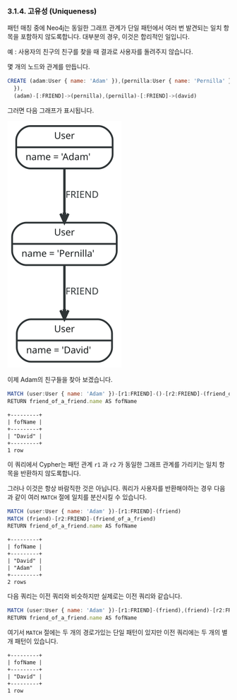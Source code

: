 ### 3.1.4. 고유성 (Uniqueness)

패턴 매칭 중에 Neo4j는 동일한 그래프 관계가 단일 패턴에서 여러 번 발견되는 일치 항목을 포함하지 않도록합니다. 대부분의 경우, 이것은 합리적인 일입니다.

예 : 사용자의 친구의 친구를 찾을 때 결과로 사용자를 돌려주지 않습니다.

몇 개의 노드와 관계를 만듭니다.

```Javascript
CREATE (adam:User { name: 'Adam' }),(pernilla:User { name: 'Pernilla' }),(david:User { name: 'David'
  }),
  (adam)-[:FRIEND]->(pernilla),(pernilla)-[:FRIEND]->(david)
```

그러면 다음 그래프가 표시됩니다.

![](./img/cypherdoc--13303421.svg)

이제 Adam의 친구들을 찾아 보겠습니다.

```Javascript
MATCH (user:User { name: 'Adam' })-[r1:FRIEND]-()-[r2:FRIEND]-(friend_of_a_friend)
RETURN friend_of_a_friend.name AS fofName
```

```
+---------+
| fofName |
+---------+
| "David" |
+---------+
1 row
```

이 쿼리에서 Cypher는 패턴 관계 `r1` 과 `r2` 가 동일한 그래프 관계를 가리키는 일치 항목을 반환하지 않도록합니다.

그러나 이것은 항상 바람직한 것은 아닙니다. 쿼리가 사용자를 반환해야하는 경우 다음과 같이 여러 `MATCH` 절에 일치를 분산시킬 수 있습니다.

```Javascript
MATCH (user:User { name: 'Adam' })-[r1:FRIEND]-(friend)
MATCH (friend)-[r2:FRIEND]-(friend_of_a_friend)
RETURN friend_of_a_friend.name AS fofName
```
```
+---------+
| fofName |
+---------+
| "David" |
| "Adam"  |
+---------+
2 rows
```

다음 쿼리는 이전 쿼리와 비슷하지만 실제로는 이전 쿼리와 같습니다.

```Javascript
MATCH (user:User { name: 'Adam' })-[r1:FRIEND]-(friend),(friend)-[r2:FRIEND]-(friend_of_a_friend)
RETURN friend_of_a_friend.name AS fofName
```
여기서 `MATCH` 절에는 두 개의 경로가있는 단일 패턴이 있지만 이전 쿼리에는 두 개의 별개 패턴이 있습니다.

```
+---------+
| fofName |
+---------+
| "David" |
+---------+
1 row
```
